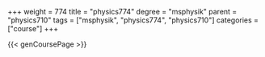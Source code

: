+++
weight = 774
title = "physics774"
degree = "msphysik"
parent = "physics710"
tags = ["msphysik", "physics774", "physics710"]
categories = ["course"]
+++

{{< genCoursePage >}}

